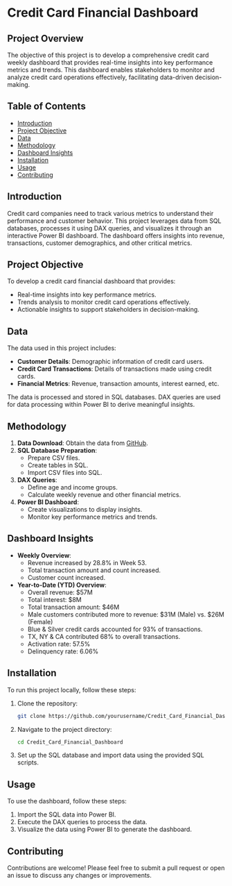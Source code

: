 # Credit Card Financial Dashboard

## Project Overview
The objective of this project is to develop a comprehensive credit card weekly dashboard that provides real-time insights into key performance metrics and trends. This dashboard enables stakeholders to monitor and analyze credit card operations effectively, facilitating data-driven decision-making.

## Table of Contents
- [Introduction](#introduction)
- [Project Objective](#project-objective)
- [Data](#data)
- [Methodology](#methodology)
- [Dashboard Insights](#dashboard-insights)
- [Installation](#installation)
- [Usage](#usage)
- [Contributing](#contributing)

## Introduction
Credit card companies need to track various metrics to understand their performance and customer behavior. This project leverages data from SQL databases, processes it using DAX queries, and visualizes it through an interactive Power BI dashboard. The dashboard offers insights into revenue, transactions, customer demographics, and other critical metrics.

## Project Objective
To develop a credit card financial dashboard that provides:
- Real-time insights into key performance metrics.
- Trends analysis to monitor credit card operations effectively.
- Actionable insights to support stakeholders in decision-making.

## Data
The data used in this project includes:
- **Customer Details**: Demographic information of credit card users.
- **Credit Card Transactions**: Details of transactions made using credit cards.
- **Financial Metrics**: Revenue, transaction amounts, interest earned, etc.

The data is processed and stored in SQL databases. DAX queries are used for data processing within Power BI to derive meaningful insights.

## Methodology
1. **Data Download**: Obtain the data from [GitHub](https://github.com/Jar-Tima/Credit_Card_Financial_Dashboard).
2. **SQL Database Preparation**:
    - Prepare CSV files.
    - Create tables in SQL.
    - Import CSV files into SQL.
3. **DAX Queries**:
    - Define age and income groups.
    - Calculate weekly revenue and other financial metrics.
4. **Power BI Dashboard**:
    - Create visualizations to display insights.
    - Monitor key performance metrics and trends.

## Dashboard Insights
- **Weekly Overview**:
    - Revenue increased by 28.8% in Week 53.
    - Total transaction amount and count increased.
    - Customer count increased.
- **Year-to-Date (YTD) Overview**:
    - Overall revenue: $57M
    - Total interest: $8M
    - Total transaction amount: $46M
    - Male customers contributed more to revenue: $31M (Male) vs. $26M (Female)
    - Blue & Silver credit cards accounted for 93% of transactions.
    - TX, NY & CA contributed 68% to overall transactions.
    - Activation rate: 57.5%
    - Delinquency rate: 6.06%

## Installation
To run this project locally, follow these steps:
1. Clone the repository:
    ```bash
    git clone https://github.com/yourusername/Credit_Card_Financial_Dashboard.git
    ```
2. Navigate to the project directory:
    ```bash
    cd Credit_Card_Financial_Dashboard
    ```
3. Set up the SQL database and import data using the provided SQL scripts.

## Usage
To use the dashboard, follow these steps:
1. Import the SQL data into Power BI.
2. Execute the DAX queries to process the data.
3. Visualize the data using Power BI to generate the dashboard.

## Contributing
Contributions are welcome! Please feel free to submit a pull request or open an issue to discuss any changes or improvements.
